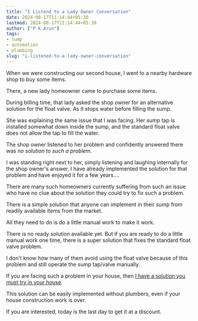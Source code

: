 ```yaml
---
title: "I Listend to a Lady Owner Conversation"
date: 2024-08-17T11:14:44+05:30
lastmod: 2024-08-17T11:14:44+05:30
author: ["P K Arun"]
tags: 
- sump
- automation
- plumbing
slug: "i-listened-to-a-lady-owner-conversation"
---
```

When we were constructing our second house, I went to a nearby hardware shop to buy some items. 

There, a new lady homeowner came to purchase some items.

During billing time, that lady asked the shop owner for an alternative solution for the float valve. As it stops water before filling the sump.

She was explaining the same issue that I was facing. Her sump tap is installed somewhat down inside the sump, and the standard float valve does not allow the tap to fill the water.

The shop owner listened to her problem and confidently answered there was *no solution to such a problem*.

I was standing right next to her, simply listening and laughing internally for the shop owner's answer. I have already implemented the solution for that problem and have enjoyed it for a few years….

There are many such homeowners currently suffering from such an issue who have no clue about the solution they could try to fix such a problem.

There is a simple solution that anyone can implement in their sump from readily available items from the market. 

All they need to do is do a little manual work to make it work.

There is no ready solution available yet. But if you are ready to do a little manual work one time, there is a super solution that fixes the standard float valve problem.

I don't know how many of them avoid using the float valve because of this problem and still operate the sump tap/valve manually. 

If you are facing such a problem in your house, then [I have a solution you must try in your house](https://houseconstructionguide.com/sump-valve-automation/).

This solution can be easily implemented without plumbers, even if your house construction work is over. 

If you are interested, today is the last day to get it at a discount.